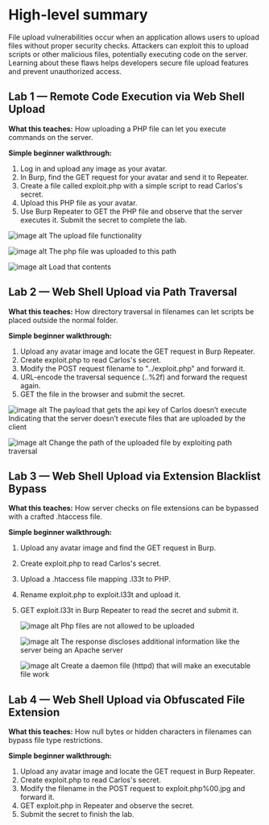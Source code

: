 # High-level summary

File upload vulnerabilities occur when an application allows users to upload files without proper security checks. Attackers can exploit this to upload scripts or other malicious files, potentially executing code on the server. Learning about these flaws helps developers secure file upload features and prevent unauthorized access.

## Lab 1 — Remote Code Execution via Web Shell Upload

**What this teaches:** How uploading a PHP file can let you execute commands on the server.

**Simple beginner walkthrough:**

1. Log in and upload any image as your avatar.
2. In Burp, find the GET request for your avatar and send it to Repeater.
3. Create a file called exploit.php with a simple script to read Carlos's secret.
4. Upload this PHP file as your avatar.
5. Use Burp Repeater to GET the PHP file and observe that the server executes it. Submit the secret to complete the lab.

![image alt](https://github.com/Lispectree/web-sec/blob/c10e6e163d1717c993e22c517da142ea97904a11/web-security-labs/labs/file-upload/FILE%20UPLOAD%20LAB1%20PHOTO1.jpg)
The upload file functionality


![image alt](https://github.com/Lispectree/web-sec/blob/b0c57815d6b9c77680be2bef5d531fe2a0e4323a/web-security-labs/labs/file-upload/FILE%20UPLOAD%20LAB1%20PHOTO2.jpg)
The php file was uploaded to this path


![image alt](https://github.com/Lispectree/web-sec/blob/0f169bec9b759024c56916d465368b664f04a384/web-security-labs/labs/file-upload/FILE%20UPLOAD%20LAB1%20PHOTO3.jpg)
Load that contents





## Lab 2 — Web Shell Upload via Path Traversal

**What this teaches:** How directory traversal in filenames can let scripts be placed outside the normal folder.

**Simple beginner walkthrough:**

1. Upload any avatar image and locate the GET request in Burp Repeater.
2. Create exploit.php to read Carlos's secret.
3. Modify the POST request filename to "../exploit.php" and forward it.
4. URL-encode the traversal sequence (..%2f) and forward the request again.
5. GET the file in the browser and submit the secret.

![image alt](https://github.com/Lispectree/web-sec/blob/f207f04b8baecce883c29f7dc94890073ddb69dc/web-security-labs/labs/file-upload/FILE%20UPLOAD%20LAB2%20PHOTO1.jpg)
The payload that gets the api key of Carlos doesn’t execute 
Indicating that the server doesn’t execute files that are uploaded by the client


![image alt](https://github.com/Lispectree/web-sec/blob/1abe727876de4b8a56d5675b01d1bacb5ba52dd2/web-security-labs/labs/file-upload/FILE%20UPLOAD%20LAB2%20PHOTO2.jpg)
Change the path of the uploaded file by exploiting path traversal


## Lab 3 — Web Shell Upload via Extension Blacklist Bypass

**What this teaches:** How server checks on file extensions can be bypassed with a crafted .htaccess file.

**Simple beginner walkthrough:**

1. Upload any avatar image and find the GET request in Burp.
2. Create exploit.php to read Carlos's secret.
3. Upload a .htaccess file mapping .l33t to PHP.
4. Rename exploit.php to exploit.l33t and upload it.
5. GET exploit.l33t in Burp Repeater to read the secret and submit it.

   ![image alt](https://github.com/Lispectree/web-sec/blob/4b9dc8546d3f54b0f28d8b87d620f4dc6ba529c3/web-security-labs/labs/file-upload/FILE%20UPLOAD%20LAB3%20PHOTO1.jpg)
   Php files are not allowed to be uploaded


   ![image alt](https://github.com/Lispectree/web-sec/blob/5f652b781348f7c35a280e3979826fa2db38f9b9/web-security-labs/labs/file-upload/FILE%20UPLOAD%20LAB3%20PHOTO2.jpg)
The response discloses additional information like the server being an Apache server


   ![image alt](https://github.com/Lispectree/web-sec/blob/e9813bcb0342b97193fdfc083ade14dd6f426af2/web-security-labs/labs/file-upload/FILE%20UPLOAD%20LAB3%20PHOTO3.jpg)
   Create a daemon file (httpd) that will make an executable file work





## Lab 4 — Web Shell Upload via Obfuscated File Extension

**What this teaches:** How null bytes or hidden characters in filenames can bypass file type restrictions.

**Simple beginner walkthrough:**

1. Upload any avatar image and locate the GET request in Burp Repeater.
2. Create exploit.php to read Carlos's secret.
3. Modify the filename in the POST request to exploit.php%00.jpg and forward it.
4. GET exploit.php in Repeater and observe the secret.
5. Submit the secret to finish the lab.



